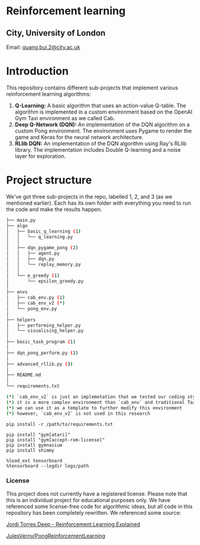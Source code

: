 # Reinforcement learning
## City, University of London
Email: [quang.bui.2@city.ac.uk](mailto:quang.bui.2@city.ac.uk)

# Introduction
This repository contains different sub-projects that implement various reinforcement learning algorithms:

1. **Q-Learning:** A basic algorithm that uses an action-value Q-table. The algorithm is implemented in a custom environment based on the OpenAI Gym Taxi environment as we called Cab.
2. **Deep Q-Network (DQN):** An implementation of the DQN algorithm on a custom Pong environment. The environment uses Pygame to render the game and Keras for the neural network architecture.
3. **RLlib DQN:** An implementation of the DQN algorithm using Ray's RLlib library. The implementation includes Double Q-learning and a noise layer for exploration.

# Project structure
We've got three sub-projects in the repo, labelled 1, 2, and 3 (as we mentioned earlier). Each has its own folder with everything you need to run the code and make the results happen.
```bash
├── main.py
├── algo
│   ├── basic_q_learning (1)
│   │   └── q_learning.py
│   │
│   ├── dqn_pygame_pong (2)
│   │   ├── agent.py
│   │   ├── dqn.py
│   │   └── replay_memory.py
│   │
│   └── e_greedy (1)
│       └── epsilon_greedy.py
│
├── envs
│   ├── cab_env.py (1)
│   ├── cab_env_v2 (*)
│   └── pong_env.py
│
├── helpers
│   ├── performing_helper.py
│   └── visualising_helper.py
│
├── basic_task_program (1)
│
├── dqn_pong_perform.py (2)
│
├── advanced_rllib.py (3)
│
├── README.md
│
└── requirements.txt

(*) `cab_env_v2` is just an implemetation that we tested our coding style
(*) it is a more complex environment than `cab_env` and traditional Taxi environment
(*) we can use it as a template to further modify this environment
(*) however, `cab_env_v2` is not used in this research

```


```
pip install -r /path/to/requirements.txt
```

```
pip install "gym[atari]"
pip install "gym[accept-rom-license]"
pip install gymnasium
pip install shimmy
```

```
%load_ext tensorboard
%tensorboard --logdir logs/path
```

### License
This project does not currently have a registered license. Please note that this is an individual project for educational purposes only. We have referenced some license-free code for algorithmic ideas, but all code in this repository has been completely rewritten.
We referenced some source:

[Jordi Torres Deep - Reinforcement Learning Explained](https://torres.ai/deep-reinforcement-learning-explained-series/)

[JulesVerny/PongReinforcementLearning](https://github.com/JulesVerny/PongReinforcementLearning)
